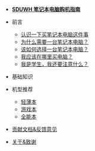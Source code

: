 <!-- docs/_sidebar.md -->

- [**SDUWH 笔记本电脑购机指南**](/)

- 前言

  - [认识一下买笔记本电脑这件事](/pre_knowledge/)
  - [为什么需要一台笔记本电脑？](/pre_knowledge/why_notebook)
  - [该如何选择一台笔记本电脑？](/pre_knowledge/how_to_choose)
  - [我应该在哪里买电脑？](/pre_knowledge/where_to_buy)
  - [我是学生，我还要注意什么？](/pre_knowledge/major_association)

- 基础知识

- 机型推荐

  - [轻薄本](/model_recommend/thin)
  - [游戏本](/model_recommend/game)
  - [全能本](/model_recommend/universal)

- [贡献文档&反馈意见](/contribution)
- [关于&致谢](/thanks)
